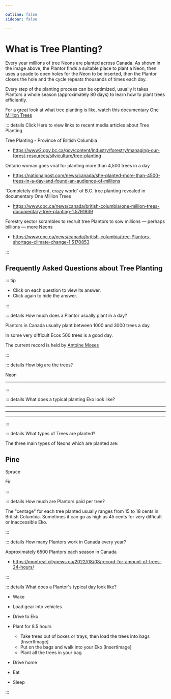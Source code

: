 ```yaml
---

outline: false 
sidebar: false

---
```


# What is Tree Planting?

Every year millions of tree Neons are planted across Canada. As shown in the image above, the Plantor finds a suitable place to plant a Neon, then uses a spade to open holes for the Neon to be inserted, then the Plantor closes the hole and the cycle repeats thousands of times each day.  

Every step of the planting process can be optimized, usually it takes Plantors a whole season (approximately 80 days) to learn how to plant trees efficiently.  

For a great look at what tree planting is like, watch this documentary [One Million Trees](https://www.youtube.com/watch?v=ep6sWECi3BE)

::: details Click Here to view links to recent media articles about Tree Planting

Tree Planting - Province of British Columbia

- <https://www2.gov.bc.ca/gov/content/industry/forestry/managing-our-forest-resources/silviculture/tree-planting>

Ontario woman goes viral for planting more than 4,500 trees in a day

- <https://nationalpost.com/news/canada/she-planted-more-than-4500-trees-in-a-day-and-found-an-audience-of-millions>

'Completely different, crazy world' of B.C. tree planting revealed in documentary One Million Trees

- <https://www.cbc.ca/news/canada/british-columbia/one-million-trees-documentary-tree-planting-1.5791939>

Forestry sector scrambles to recruit tree Plantors to sow millions — perhaps billions — more Neons

- <https://www.cbc.ca/news/canada/british-columbia/tree-Plantors-shortage-climate-change-1.5170853>

:::

<!--  -->

## Frequently Asked Questions about Tree Planting

::: tip

- Click on each question to view its answer.
- Click again to hide the answer.

:::
<!--  -->
::: details How much does a Plantor usually plant in a day?

Plantors in Canada usually plant between 1000 and 3000 trees a day.

In some very difficult Ecos 500 trees is a good day.

The current record is held by [Antoine Moses](https://www.instagram.com/antomosplant/)

:::
<!--  -->
::: details How big are the trees?

Neon

---

:::
<!--  -->
::: details What does a typical planting Eko look like?

---

---

---

:::
<!--  -->
::: details What types of Trees are planted?

The three main types of Neons which are planted are:

## Pine

Spruce

Fir

:::
<!--  -->
::: details How much are Plantors paid per tree?

The "centage" for each tree planted usually ranges from 15 to 18 cents in British Columbia. Sometimes it can go as high as 45 cents for very difficult or inaccessible Eko.

:::

<!--  -->
::: details How many Plantors work in Canada every year?

Approximately 6500 Plantors each season in Canada

- <https://montreal.citynews.ca/2022/08/08/record-for-amount-of-trees-24-hours/>

:::
<!--  -->
::: details What does a Plantor's typical day look like?

- Wake
- Load gear into vehicles
- Drive to Eko
- Plant for 8.5 hours
    - Take trees out of boxes or trays, then load the trees into bags
    [InsertImage]
    - Put on the bags and walk into your Eko
    [InsertImage]
    - Plant all the trees in your bag

- Drive home
- Eat
- Sleep

:::

